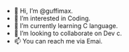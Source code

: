- 👋 Hi, I’m @guffimax.
- 👀 I’m interested in Coding.
- 🌱 I’m currently learning C language.
- 💞️ I’m looking to collaborate on Dev c.
- 📫 You can reach me via Emai.

<!---
guffimax/guffimax is a ✨ special ✨ repository because its `README.md` (this file) appears on your GitHub profile.
You can click the Preview link to take a look at your changes.
--->
